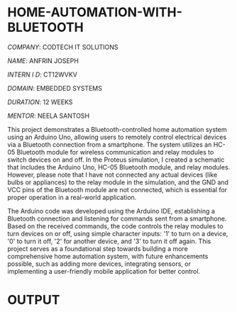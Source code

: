 # HOME-AUTOMATION-WITH-BLUETOOTH

*COMPANY*: CODTECH IT SOLUTIONS

*NAME*: ANFRIN JOSEPH

*INTERN I D*: CT12WVKV

*DOMAIN*: EMBEDDED SYSTEMS

*DURATION*: 12 WEEKS

*MENTOR*: NEELA SANTOSH

This project demonstrates a Bluetooth-controlled home automation system using an Arduino Uno, allowing users to remotely control electrical devices via a Bluetooth connection from a smartphone. The system utilizes an HC-05 Bluetooth module for wireless communication and relay modules to switch devices on and off. In the Proteus simulation, I created a schematic that includes the Arduino Uno, HC-05 Bluetooth module, and relay modules. However, please note that I have not connected any actual devices (like bulbs or appliances) to the relay module in the simulation, and the GND and VCC pins of the Bluetooth module are not connected, which is essential for proper operation in a real-world application.

The Arduino code was developed using the Arduino IDE, establishing a Bluetooth connection and listening for commands sent from a smartphone. Based on the received commands, the code controls the relay modules to turn devices on or off, using simple character inputs: '1' to turn on a device, '0' to turn it off, '2' for another device, and '3' to turn it off again. This project serves as a foundational step towards building a more comprehensive home automation system, with future enhancements possible, such as adding more devices, integrating sensors, or implementing a user-friendly mobile application for better control.

# OUTPUT

